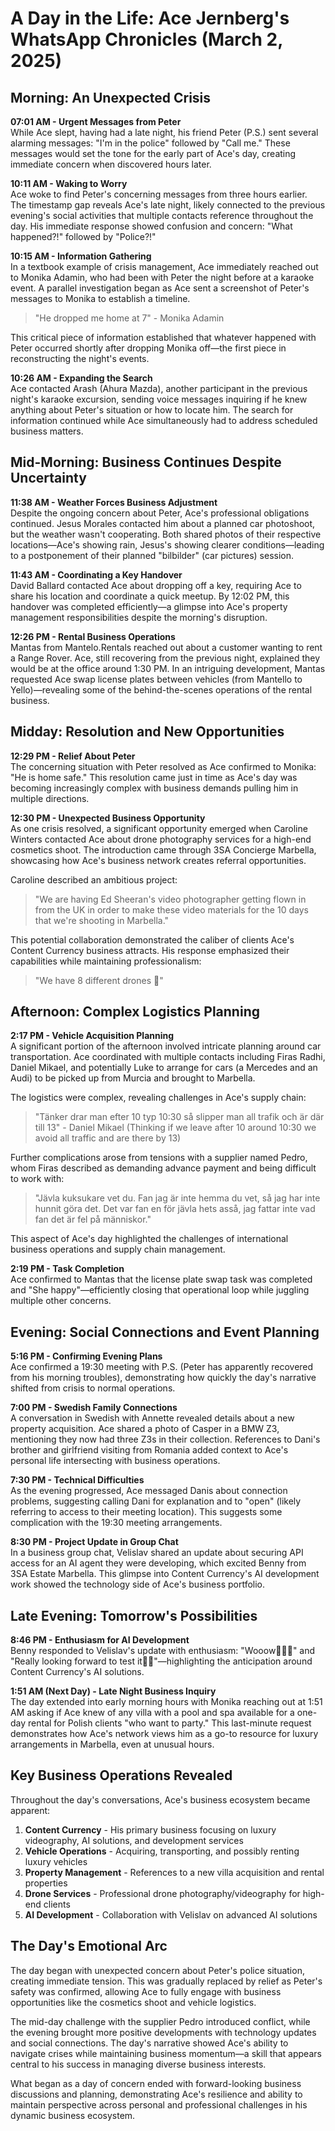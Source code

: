 # A Day in the Life: Ace Jernberg's WhatsApp Chronicles (March 2, 2025)

## Morning: An Unexpected Crisis

**07:01 AM - Urgent Messages from Peter**  
While Ace slept, having had a late night, his friend Peter (P.S.) sent several alarming messages: "I'm in the police" followed by "Call me." These messages would set the tone for the early part of Ace's day, creating immediate concern when discovered hours later.

**10:11 AM - Waking to Worry**  
Ace woke to find Peter's concerning messages from three hours earlier. The timestamp gap reveals Ace's late night, likely connected to the previous evening's social activities that multiple contacts reference throughout the day. His immediate response showed confusion and concern: "What happened?!" followed by "Police?!"

**10:15 AM - Information Gathering**  
In a textbook example of crisis management, Ace immediately reached out to Monika Adamin, who had been with Peter the night before at a karaoke event. A parallel investigation began as Ace sent a screenshot of Peter's messages to Monika to establish a timeline.

> "He dropped me home at 7" - Monika Adamin

This critical piece of information established that whatever happened with Peter occurred shortly after dropping Monika off—the first piece in reconstructing the night's events.

**10:26 AM - Expanding the Search**  
Ace contacted Arash (Ahura Mazda), another participant in the previous night's karaoke excursion, sending voice messages inquiring if he knew anything about Peter's situation or how to locate him. The search for information continued while Ace simultaneously had to address scheduled business matters.

## Mid-Morning: Business Continues Despite Uncertainty

**11:38 AM - Weather Forces Business Adjustment**  
Despite the ongoing concern about Peter, Ace's professional obligations continued. Jesus Morales contacted him about a planned car photoshoot, but the weather wasn't cooperating. Both shared photos of their respective locations—Ace's showing rain, Jesus's showing clearer conditions—leading to a postponement of their planned "bilbilder" (car pictures) session.

**11:43 AM - Coordinating a Key Handover**  
David Ballard contacted Ace about dropping off a key, requiring Ace to share his location and coordinate a quick meetup. By 12:02 PM, this handover was completed efficiently—a glimpse into Ace's property management responsibilities despite the morning's disruption.

**12:26 PM - Rental Business Operations**  
Mantas from Mantelo.Rentals reached out about a customer wanting to rent a Range Rover. Ace, still recovering from the previous night, explained they would be at the office around 1:30 PM. In an intriguing development, Mantas requested Ace swap license plates between vehicles (from Mantello to Yello)—revealing some of the behind-the-scenes operations of the rental business.

## Midday: Resolution and New Opportunities

**12:29 PM - Relief About Peter**  
The concerning situation with Peter resolved as Ace confirmed to Monika: "He is home safe." This resolution came just in time as Ace's day was becoming increasingly complex with business demands pulling him in multiple directions.

**12:30 PM - Unexpected Business Opportunity**  
As one crisis resolved, a significant opportunity emerged when Caroline Winters contacted Ace about drone photography services for a high-end cosmetics shoot. The introduction came through 3SA Concierge Marbella, showcasing how Ace's business network creates referral opportunities.

Caroline described an ambitious project:
> "We are having Ed Sheeran's video photographer getting flown in from the UK in order to make these video materials for the 10 days that we're shooting in Marbella."

This potential collaboration demonstrated the caliber of clients Ace's Content Currency business attracts. His response emphasized their capabilities while maintaining professionalism:
> "We have 8 different drones 🤗"

## Afternoon: Complex Logistics Planning

**2:17 PM - Vehicle Acquisition Planning**  
A significant portion of the afternoon involved intricate planning around car transportation. Ace coordinated with multiple contacts including Firas Radhi, Daniel Mikael, and potentially Luke to arrange for cars (a Mercedes and an Audi) to be picked up from Murcia and brought to Marbella.

The logistics were complex, revealing challenges in Ace's supply chain:
> "Tänker drar man efter 10 typ 10:30 så slipper man all trafik och är där till 13" - Daniel Mikael
> (Thinking if we leave after 10 around 10:30 we avoid all traffic and are there by 13)

Further complications arose from tensions with a supplier named Pedro, whom Firas described as demanding advance payment and being difficult to work with:
> "Jävla kuksukare vet du. Fan jag är inte hemma du vet, så jag har inte hunnit göra det. Det var fan en för jävla hets asså, jag fattar inte vad fan det är fel på människor."

This aspect of Ace's day highlighted the challenges of international business operations and supply chain management.

**2:19 PM - Task Completion**  
Ace confirmed to Mantas that the license plate swap task was completed and "She happy"—efficiently closing that operational loop while juggling multiple other concerns.

## Evening: Social Connections and Event Planning

**5:16 PM - Confirming Evening Plans**  
Ace confirmed a 19:30 meeting with P.S. (Peter has apparently recovered from his morning troubles), demonstrating how quickly the day's narrative shifted from crisis to normal operations.

**7:00 PM - Swedish Family Connections**  
A conversation in Swedish with Annette revealed details about a new property acquisition. Ace shared a photo of Casper in a BMW Z3, mentioning they now had three Z3s in their collection. References to Dani's brother and girlfriend visiting from Romania added context to Ace's personal life intersecting with business operations.

**7:30 PM - Technical Difficulties**  
As the evening progressed, Ace messaged Danis about connection problems, suggesting calling Dani for explanation and to "open" (likely referring to access to their meeting location). This suggests some complication with the 19:30 meeting arrangements.

**8:30 PM - Project Update in Group Chat**  
In a business group chat, Velislav shared an update about securing API access for an AI agent they were developing, which excited Benny from 3SA Estate Marbella. This glimpse into Content Currency's AI development work showed the technology side of Ace's business portfolio.

## Late Evening: Tomorrow's Possibilities

**8:46 PM - Enthusiasm for AI Development**  
Benny responded to Velislav's update with enthusiasm: "Wooow🥰🥰🥰" and "Really looking forward to test it💪💪"—highlighting the anticipation around Content Currency's AI solutions.

**1:51 AM (Next Day) - Late Night Business Inquiry**  
The day extended into early morning hours with Monika reaching out at 1:51 AM asking if Ace knew of any villa with a pool and spa available for a one-day rental for Polish clients "who want to party." This last-minute request demonstrates how Ace's network views him as a go-to resource for luxury arrangements in Marbella, even at unusual hours.

## Key Business Operations Revealed

Throughout the day's conversations, Ace's business ecosystem became apparent:

1. **Content Currency** - His primary business focusing on luxury videography, AI solutions, and development services
2. **Vehicle Operations** - Acquiring, transporting, and possibly renting luxury vehicles
3. **Property Management** - References to a new villa acquisition and rental properties
4. **Drone Services** - Professional drone photography/videography for high-end clients
5. **AI Development** - Collaboration with Velislav on advanced AI solutions

## The Day's Emotional Arc

The day began with unexpected concern about Peter's police situation, creating immediate tension. This was gradually replaced by relief as Peter's safety was confirmed, allowing Ace to fully engage with business opportunities like the cosmetics shoot and vehicle logistics. 

The mid-day challenge with the supplier Pedro introduced conflict, while the evening brought more positive developments with technology updates and social connections. The day's narrative showed Ace's ability to navigate crises while maintaining business momentum—a skill that appears central to his success in managing diverse business interests.

What began as a day of concern ended with forward-looking business discussions and planning, demonstrating Ace's resilience and ability to maintain perspective across personal and professional challenges in his dynamic business ecosystem.